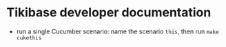 # Tikibase developer documentation

- run a single Cucumber scenario: name the scenario `this`, then run
  `make cukethis`

